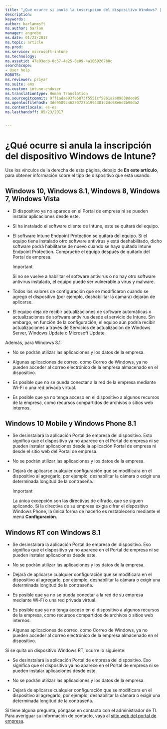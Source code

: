 ```yaml
---
title: "¿Qué ocurre si anula la inscripción del dispositivo Windows? | Microsoft Docs"
description: 
keywords: 
author: barlanmsft
ms.author: barlan
manager: angrobe
ms.date: 01/23/2017
ms.topic: article
ms.prod: 
ms.service: microsoft-intune
ms.technology: 
ms.assetid: 47e03edb-0c57-4e25-8e89-4a1069267b8c
searchScope:
- User help
ROBOTS: 
ms.reviewer: priyar
ms.suite: ems
ms.custom: intune-enduser
ms.translationtype: Human Translation
ms.sourcegitcommit: 9ff1adae93fe6873f5551cf58b1a2e89638dee85
ms.openlocfilehash: 3de9589c46250727b1994381c24c68e6e2b90da2
ms.contentlocale: es-es
ms.lasthandoff: 05/23/2017


---
```



# <a name="what-happens-if-you-unenroll-your-windows-device-from-intune"></a>¿Qué ocurre si anula la inscripción del dispositivo Windows de Intune?

Use los vínculos de la derecha de esta página, debajo de **En este artículo**, para obtener información sobre el tipo de dispositivo que está usando.


## <a name="windows-10-windows-81-windows-8-windows-7-windows-vista"></a>Windows 10, Windows 8.1, Windows 8, Windows 7, Windows Vista

-   El dispositivo ya no aparece en el Portal de empresa ni se pueden instalar aplicaciones desde este.

-   Si ha instalado el software cliente de Intune, este se quitará del equipo.

-   El software Intune Endpoint Protection se quitará del equipo. Si el equipo tiene instalado otro software antivirus y está deshabilitado, dicho software podrá habilitarse de nuevo cuando se haya quitado Intune Endpoint Protection. Compruebe el equipo después de quitarlo del Portal de empresa.

    > [!IMPORTANT]
    > Si no se vuelve a habilitar el software antivirus o no hay otro software antivirus instalado, el equipo puede ser vulnerable a virus y malware.

-   Todos los valores de configuración que se modificaron cuando se agregó el dispositivo (por ejemplo, deshabilitar la cámara) dejarán de aplicarse.

-   El equipo deja de recibir actualizaciones de software automáticas o actualizaciones de software antivirus desde el servicio de Intune. Sin embargo, en función de la configuración, el equipo aún podría recibir actualizaciones a través de Servicios de actualización de Windows Server, Windows Update o Microsoft Update.

Además, para Windows 8.1:

-   No se podrán utilizar las aplicaciones y los datos de la empresa.

-   Algunas aplicaciones de correo, como Correo de Windows, ya no pueden acceder al correo electrónico de la empresa almacenado en el dispositivo.

-   Es posible que no se pueda conectar a la red de la empresa mediante Wi-Fi o una red privada virtual.

-   Es posible que ya no tenga acceso en el dispositivo a algunos recursos de la empresa, como recursos compartidos de archivos o sitios web internos.

## <a name="windows-10-mobile-and-windows-phone-81"></a>Windows 10 Mobile y Windows Phone 8.1

-   Se desinstalará la aplicación Portal de empresa del dispositivo. Esto significa que el dispositivo ya no aparece en el Portal de empresa ni se pueden instalar aplicaciones desde la aplicación Portal de empresa ni desde el sitio web del Portal de empresa.

-   No se podrán utilizar las aplicaciones y los datos de la empresa.

-   Dejará de aplicarse cualquier configuración que se modificara en el dispositivo al agregarlo, por ejemplo, deshabilitar la cámara o exigir una determinada longitud de la contraseña.

    > [!IMPORTANT]
    > La única excepción son las directivas de cifrado, que se siguen aplicando. Si la directiva de su empresa exigía cifrar el dispositivo Windows Phone, la única forma de hacerlo es restablecerlo mediante el menú **Configuración**.

## <a name="windows-rt-running-windows-81"></a>Windows RT con Windows 8.1

-   Se desinstalará la aplicación Portal de empresa del dispositivo. Eso significa que el dispositivo ya no aparece en el Portal de empresa ni se pueden instalar aplicaciones desde este.

-   No se podrán utilizar las aplicaciones y los datos de la empresa.

-   Dejará de aplicarse cualquier configuración que se modificara en el dispositivo al agregarlo, por ejemplo, deshabilitar la cámara o exigir una determinada longitud de la contraseña.

-   Es posible que ya no se pueda conectar a la red de su empresa mediante Wi-Fi o una red privada virtual.

-   Es posible que ya no tenga acceso en el dispositivo a algunos recursos de la empresa, como recursos compartidos de archivos o sitios web internos.

-   Algunas aplicaciones de correo, como Correo de Windows, ya no pueden acceder al correo electrónico de la empresa almacenado en el dispositivo.

Si se quita un dispositivo Windows RT, ocurre lo siguiente:

-   Se desinstalará la aplicación Portal de empresa del dispositivo. Eso significa que el dispositivo ya no aparece en el Portal de empresa ni se pueden instalar aplicaciones desde este.

-   No se podrán utilizar las aplicaciones y los datos de la empresa.

-   Dejará de aplicarse cualquier configuración que se modificara en el dispositivo al agregarlo, por ejemplo, deshabilitar la cámara o exigir una determinada longitud de la contraseña.

Si tiene alguna pregunta, póngase en contacto con el administrador de TI. Para averiguar su información de contacto, vaya al [sitio web del portal de empresa](http://portal.manage.microsoft.com).


